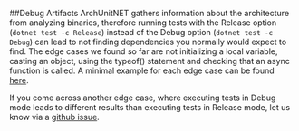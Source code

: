 ##Debug Artifacts
ArchUnitNET gathers information about the architecture from analyzing 
binaries, therefore running tests with the Release option (`dotnet test -c Release`) instead of the Debug
option (`dotnet test -c Debug`) can lead to not finding dependencies you normally would expect to find. 
The edge cases we found so far are not initializing a local variable, casting an object, using
the typeof() statement and checking that an async function is called.
A minimal example for each edge case can be found [here](https://github.com/TNG/ArchUnitNET/blob/master/ExampleTest/LimitationsOnReleaseTest.cs).


If you come across another edge case, where executing tests in Debug mode leads to different results than executing 
tests in Release mode, let us know via a [github issue](https://github.com/TNG/ArchUnitNET/issues).
 